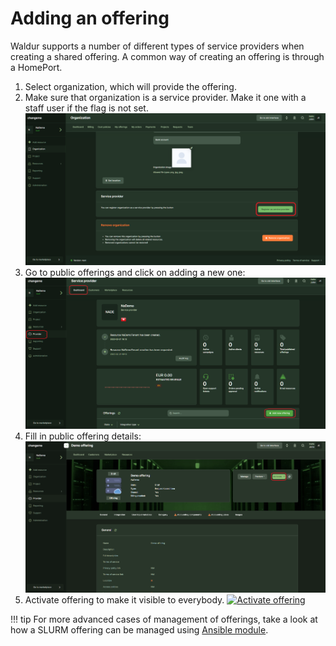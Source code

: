 # Adding an offering

Waldur supports a number of different types of service providers when creating a shared offering. A common way of
creating an offering is through a HomePort.

1. Select organization, which will provide the offering.
2. Make sure that organization is a service provider. Make it one with a staff user if the flag is not set.
    [![Register provider](img/provider-manage.png)](img/provider-manage.png)
3. Go to public offerings and click on adding a new one:
    [![Adding an offering](img/add-offering.png)](img/add-offering.png)
4. Fill in public offering details:
    [![Adding details](img/add-offering-details.png)](img/add-offering-details.png)
5. Activate offering to make it visible to everybody.
    [![Activate offering](img/activate-offering.png)](img/activate-offering.png)

!!! tip
    For more advanced cases of management of offerings, take a look at how a SLURM offering can be managed using
    [Ansible module](https://github.com/waldur/ansible-waldur-module/blob/develop/waldur_batch_offering.py).
